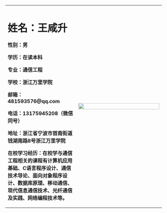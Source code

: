<table border="0">
  <tr>
    <td width="45%">
      <h1>姓名：王咸升</h1>
      <p><b>性别：男 </b></p>
      <p><b>学历：在读本科</b></p>
      <p><b>专业：通信工程</b></p>
      <p><b>学校：浙江万里学院</b></p>
      <p><b>邮箱：481593576@qq.com</b></p>
       <p><b>电话：13175945208（微信同号）</b></p>
       <p><b>地址：浙江省宁波市首南街道钱湖南路8号浙江万里学院</b></p>
       <p><b>在校学习经历：在校学与通信工程相关的课程有计算机应用基础、C语言程序设计、通信技术导论、面向对象程序设计、数据库原理、移动通信、现代信息通信技术、光纤通信及实践、网络编程技术等。</b></p>    
    </td>
    <td width="55%">
      <img src="zhaopian.jpg" width="100%">     
    </td>
  </tr>
</table>
